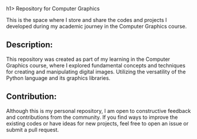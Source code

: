 h1> Repository for Computer Graphics</h1>

  <p>This is the space where I store and share the codes and projects I developed during my academic journey in the Computer Graphics course.</p>

  <h2>Description:</h2>
  <p>
    This repository was created as part of my learning in the Computer Graphics course, where I explored fundamental concepts and techniques for creating and manipulating digital images. Utilizing the versatility of the Python language and its graphics libraries.
  </p>

  <h2>Contribution:</h2>
  <p>
    Although this is my personal repository, I am open to constructive feedback and contributions from the community. If you find ways to improve the existing codes or have ideas for new projects, feel free to open an issue or submit a pull request.
  </p>
